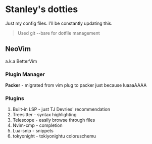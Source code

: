 # Stanley's dotties
Just my config files. I'll be constantly updating this.
> Used git --bare for dotfile management

## NeoVim
a.k.a BetterVim

### Plugin Manager
**Packer** - migrated from vim plug to packer just because luaaaAAAA

### Plugins
1. Built-in LSP - just TJ Devries' recommendation
2. Treesitter   - syntax highlighting
3. Telescope		- easily browse through files
3. Nvim-cmp     - completion
4. Lua-snip     - snippets
5. tokyonight   - tokiyonightu coloruschemu

